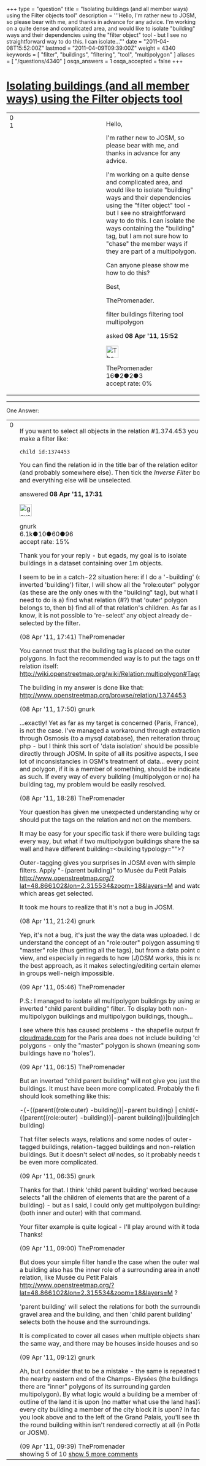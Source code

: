 +++
type = "question"
title = "Isolating buildings (and all member ways) using the Filter objects tool"
description = '''Hello, I&#x27;m rather new to JOSM, so please bear with me, and thanks in advance for any advice. I&#x27;m working on a quite dense and complicated area, and would like to isolate &quot;building&quot; ways and their dependencies using the &quot;filter object&quot; tool - but I see no straightforward way to do this. I can isolate...'''
date = "2011-04-08T15:52:00Z"
lastmod = "2011-04-09T09:39:00Z"
weight = 4340
keywords = [ "filter", "buildings", "filtering", "tool", "multipolygon" ]
aliases = [ "/questions/4340" ]
osqa_answers = 1
osqa_accepted = false
+++

<div class="headNormal">

# [Isolating buildings (and all member ways) using the Filter objects tool](/questions/4340/isolating-buildings-and-all-member-ways-using-the-filter-objects-tool)

</div>

<div id="main-body">

<div id="askform">

<table id="question-table" style="width:100%;">
<colgroup>
<col style="width: 50%" />
<col style="width: 50%" />
</colgroup>
<tbody>
<tr>
<td style="width: 30px; vertical-align: top"><div class="vote-buttons">
<span id="post-4340-upvote" class="ajax-command post-vote up" rel="nofollow" title="I like this post (click again to cancel)"> </span>
<div id="post-4340-score" class="post-score" title="current number of votes">
0
</div>
<span id="post-4340-downvote" class="ajax-command post-vote down" rel="nofollow" title="I dont like this post (click again to cancel)"> </span> <span id="favorite-mark" class="ajax-command favorite-mark" rel="nofollow" title="mark/unmark this question as favorite (click again to cancel)"> </span>
<div id="favorite-count" class="favorite-count">
1
</div>
</div></td>
<td><div id="item-right">
<div class="question-body">
<p>Hello,</p>
<p>I'm rather new to JOSM, so please bear with me, and thanks in advance for any advice.</p>
<p>I'm working on a quite dense and complicated area, and would like to isolate "building" ways and their dependencies using the "filter object" tool - but I see no straightforward way to do this. I can isolate the ways containing the "building" tag, but I am not sure how to "chase" the member ways if they are part of a multipolygon.</p>
<p>Can anyone please show me how to do this?</p>
<p>Best,</p>
<p>ThePromenader.</p>
</div>
<div id="question-tags" class="tags-container tags">
<span class="post-tag tag-link-filter" rel="tag" title="see questions tagged &#39;filter&#39;">filter</span> <span class="post-tag tag-link-buildings" rel="tag" title="see questions tagged &#39;buildings&#39;">buildings</span> <span class="post-tag tag-link-filtering" rel="tag" title="see questions tagged &#39;filtering&#39;">filtering</span> <span class="post-tag tag-link-tool" rel="tag" title="see questions tagged &#39;tool&#39;">tool</span> <span class="post-tag tag-link-multipolygon" rel="tag" title="see questions tagged &#39;multipolygon&#39;">multipolygon</span>
</div>
<div id="question-controls" class="post-controls">
&#10;</div>
<div class="post-update-info-container">
<div class="post-update-info post-update-info-user">
<p>asked <strong>08 Apr '11, 15:52</strong></p>
<img src="https://secure.gravatar.com/avatar/52a6a6b11937c74b955186933f651b8c?s=32&amp;d=identicon&amp;r=g" class="gravatar" width="32" height="32" alt="ThePromenader&#39;s gravatar image" />
<p><span>ThePromenader</span><br />
<span class="score" title="16 reputation points">16</span><span title="2 badges"><span class="badge1">●</span><span class="badgecount">2</span></span><span title="2 badges"><span class="silver">●</span><span class="badgecount">2</span></span><span title="3 badges"><span class="bronze">●</span><span class="badgecount">3</span></span><br />
<span class="accept_rate" title="Rate of the user&#39;s accepted answers">accept rate:</span> <span title="ThePromenader has no accepted answers">0%</span></p>
</div>
</div>
<div id="comments-container-4340" class="comments-container">
&#10;</div>
<div id="comment-tools-4340" class="comment-tools">
&#10;</div>
<div class="clear">
&#10;</div>
<div id="comment-4340-form-container" class="comment-form-container">
&#10;</div>
<div class="clear">
&#10;</div>
</div></td>
</tr>
</tbody>
</table>

------------------------------------------------------------------------

<div class="tabBar">

<span id="sort-top"></span>

<div class="headQuestions">

One Answer:

</div>

</div>

<span id="4341"></span>

<div id="answer-container-4341" class="answer">

<table style="width:100%;">
<colgroup>
<col style="width: 50%" />
<col style="width: 50%" />
</colgroup>
<tbody>
<tr>
<td style="width: 30px; vertical-align: top"><div class="vote-buttons">
<span id="post-4341-upvote" class="ajax-command post-vote up" rel="nofollow" title="I like this post (click again to cancel)"> </span>
<div id="post-4341-score" class="post-score" title="current number of votes">
0
</div>
<span id="post-4341-downvote" class="ajax-command post-vote down" rel="nofollow" title="I dont like this post (click again to cancel)"> </span>
</div></td>
<td><div class="item-right">
<div class="answer-body">
<p>If you want to select all objects in the relation #1.374.453 you make a filter like:</p>
<pre><code>child id:1374453</code></pre>
<p>You can find the relation id in the title bar of the relation editor (and probably somewhere else). Then tick the <em>Inverse Filter</em> box and everything else will be unselected.</p>
</div>
<div class="answer-controls post-controls">
&#10;</div>
<div class="post-update-info-container">
<div class="post-update-info post-update-info-user">
<p>answered <strong>08 Apr '11, 17:31</strong></p>
<img src="https://secure.gravatar.com/avatar/c2a980da3fdfa1ee2659ad70d1e21f31?s=32&amp;d=identicon&amp;r=g" class="gravatar" width="32" height="32" alt="gnurk&#39;s gravatar image" />
<p><span>gnurk</span><br />
<span class="score" title="6114 reputation points"><span>6.1k</span></span><span title="10 badges"><span class="badge1">●</span><span class="badgecount">10</span></span><span title="60 badges"><span class="silver">●</span><span class="badgecount">60</span></span><span title="96 badges"><span class="bronze">●</span><span class="badgecount">96</span></span><br />
<span class="accept_rate" title="Rate of the user&#39;s accepted answers">accept rate:</span> <span title="gnurk has 18 accepted answers">15%</span></p>
</div>
</div>
<div id="comments-container-4341" class="comments-container">
<span id="4342"></span>
<div id="comment-4342" class="comment">
<div id="post-4342-score" class="comment-score">
&#10;</div>
<div class="comment-text">
<p>Thank you for your reply - but egads, my goal is to isolate buildings in a dataset containing over 1m objects.</p>
<p>I seem to be in a catch-22 situation here: if I do a '-building' (or inverted 'building') filter, I will show all the "role:outer" polygons (as these are the only ones with the "building" tag), but what I need to do is a) find what relation (#?) that 'outer' polygon belongs to, then b) find all of that relation's children. As far as I know, it is not possible to 're-select' any object already de-selected by the filter.</p>
</div>
<div id="comment-4342-info" class="comment-info">
<span class="comment-age">(08 Apr '11, 17:41)</span> <span class="comment-user userinfo">ThePromenader</span>
</div>
</div>
<span id="4344"></span>
<div id="comment-4344" class="comment">
<div id="post-4344-score" class="comment-score">
&#10;</div>
<div class="comment-text">
<p>You cannot trust that the building tag is placed on the outer polygons. In fact the recommended way is to put the tags on the relation itself: <a href="http://wiki.openstreetmap.org/wiki/Relation:multipolygon#Tagging">http://wiki.openstreetmap.org/wiki/Relation:multipolygon#Tagging</a></p>
<p>The building in my answer is done like that: <a href="http://www.openstreetmap.org/browse/relation/1374453">http://www.openstreetmap.org/browse/relation/1374453</a></p>
</div>
<div id="comment-4344-info" class="comment-info">
<span class="comment-age">(08 Apr '11, 17:50)</span> <span class="comment-user userinfo">gnurk</span>
</div>
</div>
<span id="4345"></span>
<div id="comment-4345" class="comment">
<div id="post-4345-score" class="comment-score">
&#10;</div>
<div class="comment-text">
<p>...exactly! Yet as far as my target is concerned (Paris, France), this is not the case. I've managed a workaround through extraction through Osmosis (to a mysql database), then reiteration through php - but I think this sort of 'data isolation' should be possible directly through JOSM. In spite of all its positive aspects, I see a lot of inconsistancies in OSM's treatment of data... every point and polygon, if it is a member of something, should be indicated as such. If every way of every building (multipolygon or no) had a building tag, my problem would be easily resolved.</p>
</div>
<div id="comment-4345-info" class="comment-info">
<span class="comment-age">(08 Apr '11, 18:28)</span> <span class="comment-user userinfo">ThePromenader</span>
</div>
</div>
<span id="4349"></span>
<div id="comment-4349" class="comment">
<div id="post-4349-score" class="comment-score">
&#10;</div>
<div class="comment-text">
<p>Your question has given me unexpected understanding why one should put the tags on the relation and not on the members.</p>
<p>It may be easy for your specific task if there were building tags on every way, but what if two multipolygon buildings share the same wall and have different building=&lt;building typology=""&gt;?</p>
<p>Outer-tagging gives you surprises in JOSM even with simple filters. Apply "-(parent building)" to Musée du Petit Palais <a href="http://www.openstreetmap.org/?lat=48.866102&amp;lon=2.315534&amp;zoom=18&amp;layers=M">http://www.openstreetmap.org/?lat=48.866102&amp;lon=2.315534&amp;zoom=18&amp;layers=M</a> and watch which areas get selected.</p>
<p>It took me hours to realize that it's not a bug in JOSM.</p>
</div>
<div id="comment-4349-info" class="comment-info">
<span class="comment-age">(08 Apr '11, 21:24)</span> <span class="comment-user userinfo">gnurk</span>
</div>
</div>
<span id="4350"></span>
<div id="comment-4350" class="comment">
<div id="post-4350-score" class="comment-score">
&#10;</div>
<div class="comment-text">
<p>Yep, it's not a bug, it's just the way the data was uploaded. I do understand the concept of an "role:outer" polygon assuming the "master" role (thus getting all the tags), but from a data point of view, and especially in regards to how (J)OSM works, this is not the best approach, as it makes selecting/editing certain elements in groups well-neigh impossible.</p>
</div>
<div id="comment-4350-info" class="comment-info">
<span class="comment-age">(09 Apr '11, 05:46)</span> <span class="comment-user userinfo">ThePromenader</span>
</div>
</div>
<span id="4351"></span>
<div id="comment-4351" class="comment not_top_scorer">
<div id="post-4351-score" class="comment-score">
&#10;</div>
<div class="comment-text">
<p>P.S.: I managed to isolate all multipolygon buildings by using an inverted "child parent building" filter. To display both non-multipolygon buildings and multipolygon buildings, though...</p>
<p>I see where this has caused problems - the shapefile output from <a href="http://cloudmade.com">cloudmade.com</a> for the Paris area does not include building 'child' polygons - only the "master" polygon is shown (meaning some buildings have no 'holes').</p>
</div>
<div id="comment-4351-info" class="comment-info">
<span class="comment-age">(09 Apr '11, 06:15)</span> <span class="comment-user userinfo">ThePromenader</span>
</div>
</div>
<span id="4352"></span>
<div id="comment-4352" class="comment not_top_scorer">
<div id="post-4352-score" class="comment-score">
&#10;</div>
<div class="comment-text">
<p>But an inverted "child parent building" will not give you just the buildings. It must have been more complicated. Probably the filter should look something like this:</p>
<p>-(-((parent((role:outer) -building))|-parent building) | child(-((parent((role:outer) -building))|-parent building))|building|child building)</p>
<p>That filter selects ways, relations and some nodes of outer-tagged buildings, relation-tagged buildings and non-relation buildings. But it doesn't select <em>all</em> nodes, so it probably needs to be even more complicated.</p>
</div>
<div id="comment-4352-info" class="comment-info">
<span class="comment-age">(09 Apr '11, 06:35)</span> <span class="comment-user userinfo">gnurk</span>
</div>
</div>
<span id="4353"></span>
<div id="comment-4353" class="comment not_top_scorer">
<div id="post-4353-score" class="comment-score">
&#10;</div>
<div class="comment-text">
<p>Thanks for that. I think 'child parent building' worked because it selects "all the children of elements that are the parent of a building) - but as I said, I could only get multipolygon buildings (both inner and outer) with that command.</p>
<p>Your filter example is quite logical - I'll play around with it today. Thanks!</p>
</div>
<div id="comment-4353-info" class="comment-info">
<span class="comment-age">(09 Apr '11, 09:00)</span> <span class="comment-user userinfo">ThePromenader</span>
</div>
</div>
<span id="4354"></span>
<div id="comment-4354" class="comment not_top_scorer">
<div id="post-4354-score" class="comment-score">
&#10;</div>
<div class="comment-text">
<p>But does your simple filter handle the case when the outer wall of a building also has the inner role of a surrounding area in another relation, like Musée du Petit Palais <a href="http://www.openstreetmap.org/?lat=48.866102&amp;lon=2.315534&amp;zoom=18&amp;layers=M">http://www.openstreetmap.org/?lat=48.866102&amp;lon=2.315534&amp;zoom=18&amp;layers=M</a> ?</p>
<p>'parent building' will select the relations for both the surrounding gravel area and the building, and then 'child parent building' selects both the house and the surroundings.</p>
<p>It is complicated to cover all cases when multiple objects share the same way, and there may be houses inside houses and so on.</p>
</div>
<div id="comment-4354-info" class="comment-info">
<span class="comment-age">(09 Apr '11, 09:12)</span> <span class="comment-user userinfo">gnurk</span>
</div>
</div>
<span id="4355"></span>
<div id="comment-4355" class="comment not_top_scorer">
<div id="post-4355-score" class="comment-score">
&#10;</div>
<div class="comment-text">
<p>Ah, but I consider that to be a mistake - the same is repeated to the nearby eastern end of the Champs-Elysées (the buildings there are "inner" polygons of its surrounding garden multipolygon). By what logic would a building be a member of the outline of the land it is upon (no matter what use the land has)? Is every city building a member of the city block it is upon? In fact, if you look above and to the left of the Grand Palais, you'll see that the round building within isn't rendered correctly at all (in Potlatch or JOSM).</p>
</div>
<div id="comment-4355-info" class="comment-info">
<span class="comment-age">(09 Apr '11, 09:39)</span> <span class="comment-user userinfo">ThePromenader</span>
</div>
</div>
</div>
<div id="comment-tools-4341" class="comment-tools">
<span class="comments-showing"> showing 5 of 10 </span> <a href="#" class="show-all-comments-link">show 5 more comments</a>
</div>
<div class="clear">
&#10;</div>
<div id="comment-4341-form-container" class="comment-form-container">
&#10;</div>
<div class="clear">
&#10;</div>
</div></td>
</tr>
</tbody>
</table>

</div>

<div class="paginator-container-left">

</div>

</div>

</div>

